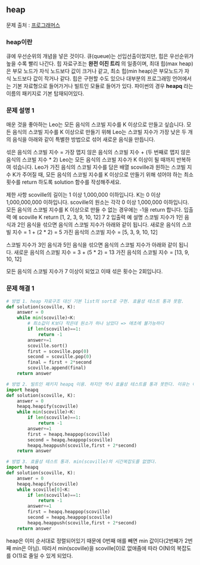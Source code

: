 ## heap
문제 출처 : <a href = "https://programmers.co.kr/learn/courses/30/lessons/42626">프로그래머스</a>

### heap이란

큐에 우선순위의 개념을 넣은 것이다. 큐(queue)는 선입선출이었지만, 힙은 우선순위가 높을 수록 빨리 나간다. 힙 자료구조는 **완전 이진 트리** 의 일종이며, 최대 힙(max heap)은 부모 노드가 자식 노드보다 값이 크거나 같고, 최소 힙(min heap)은 부모노드가 자식 노드보다 값이 작거나 같다. 힙은 구현할 수도 있으나 대부분의 프로그래밍 언어에서는 기본 자료형으로 들어가거나 빌트인 모듈로 들어가 있다. 파이썬의 경우 **heapq** 라는 이름의 패키지로 기본 탑재되어있다.

### 문제 설명 1

매운 것을 좋아하는 Leo는 모든 음식의 스코빌 지수를 K 이상으로 만들고 싶습니다. 모든 음식의 스코빌 지수를 K 이상으로 만들기 위해 Leo는 스코빌 지수가 가장 낮은 두 개의 음식을 아래와 같이 특별한 방법으로 섞어 새로운 음식을 만듭니다.

섞은 음식의 스코빌 지수 = 가장 맵지 않은 음식의 스코빌 지수 + (두 번째로 맵지 않은 음식의 스코빌 지수 * 2) Leo는 모든 음식의 스코빌 지수가 K 이상이 될 때까지 반복하여 섞습니다. Leo가 가진 음식의 스코빌 지수를 담은 배열 scoville과 원하는 스코빌 지수 K가 주어질 때, 모든 음식의 스코빌 지수를 K 이상으로 만들기 위해 섞어야 하는 최소 횟수를 return 하도록 solution 함수를 작성해주세요.

제한 사항 scoville의 길이는 1 이상 1,000,000 이하입니다. K는 0 이상 1,000,000,000 이하입니다. scoville의 원소는 각각 0 이상 1,000,000 이하입니다. 모든 음식의 스코빌 지수를 K 이상으로 만들 수 없는 경우에는 -1을 return 합니다. 입출력 예 scoville K return [1, 2, 3, 9, 10, 12] 7 2 입출력 예 설명 스코빌 지수가 1인 음식과 2인 음식을 섞으면 음식의 스코빌 지수가 아래와 같이 됩니다. 새로운 음식의 스코빌 지수 = 1 + (2 * 2) = 5 가진 음식의 스코빌 지수 = [5, 3, 9, 10, 12]

스코빌 지수가 3인 음식과 5인 음식을 섞으면 음식의 스코빌 지수가 아래와 같이 됩니다. 새로운 음식의 스코빌 지수 = 3 + (5 * 2) = 13 가진 음식의 스코빌 지수 = [13, 9, 10, 12]

모든 음식의 스코빌 지수가 7 이상이 되었고 이때 섞은 횟수는 2회입니다.

### 문제 해결 1

~~~python
# 방법 1. heap 자료구조 대신 기본 list의 sort로 구현. 효율성 테스트 통과 못함.
def solution(scoville, K):
    answer = 0
    while min(scoville)<K:
        # 최소값이 K보다 작은데 원소가 하나 남았다 => 애초에 불가능하다
        if len(scoville)==1:
            return -1
        answer+=1
        scoville.sort()
        first = scoville.pop(0)
        second = scoville.pop(0)
        final = first + 2*second
        scoville.append(final)
    return answer
~~~

~~~python
# 방법 2. 빌트인 패키지 heapq 이용. 하지만 역시 효율성 테스트를 통과 못한다. 이유는 아래 코드
import heapq
def solution(scoville, K):
    answer = 0
    heapq.heapify(scoville)
    while min(scoville)<K:
        if len(scoville)==1:
            return -1
        answer+=1
        first = heapq.heappop(scoville)
        second = heapq.heappop(scoville)
        heapq.heappush(scoville,first + 2*second)
    return answer
~~~

~~~python
# 방법 3. 효율성 테스트 통과. min(scoville)의 시간복잡도를 없앴다.
import heapq
def solution(scoville, K):
    answer = 0
    heapq.heapify(scoville)
    while scoville[0]<K:
        if len(scoville)==1:
            return -1
        answer+=1
        first = heapq.heappop(scoville)
        second = heapq.heappop(scoville)
        heapq.heappush(scoville,first + 2*second)
    return answer
~~~

heap은 이미 순서대로 정렬되어있기 때문에 0번째 애를 빼면 min 값이다(2번째가 2번째 min은 아님). 따라서 min(scoville)을 scoville[0]로 없애줌에 따라 O(N)의 복잡도를 O(1)로 줄일 수 있게 되었다.
